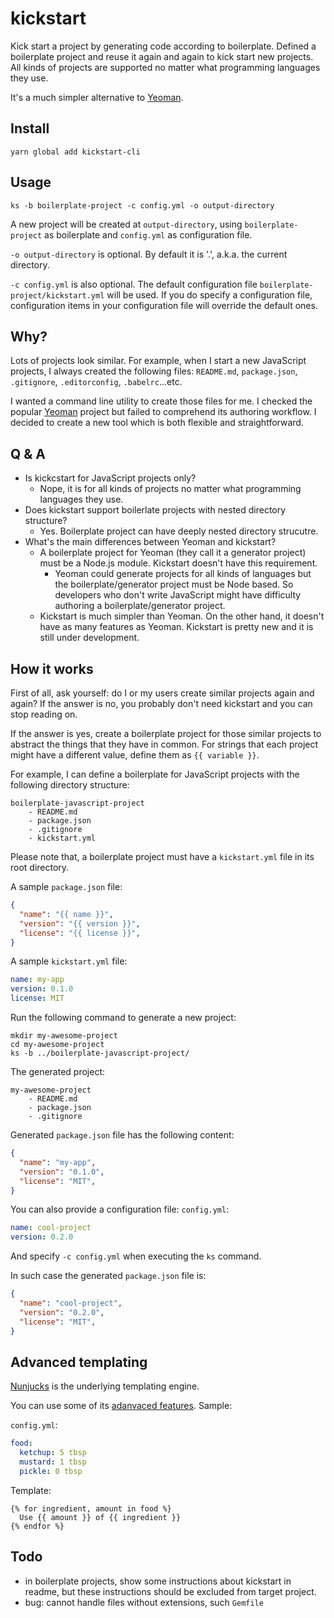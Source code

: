 # kickstart

Kick start a project by generating code according to boilerplate. Defined a boilerplate project and reuse it again and again to kick start new projects. All kinds of projects are supported no matter what programming languages they use.

It's a much simpler alternative to [Yeoman](http://yeoman.io/).


## Install

```
yarn global add kickstart-cli
```


## Usage

```
ks -b boilerplate-project -c config.yml -o output-directory
```

A new project will be created at `output-directory`, using `boilerplate-project` as boilerplate and `config.yml` as configuration file.

`-o output-directory` is optional. By default it is '.', a.k.a. the current directory.

`-c config.yml` is also optional. The default configuration file `boilerplate-project/kickstart.yml` will be used. If you do specify a configuration file, configuration items in your configuration file will override the default ones.


## Why?

Lots of projects look similar. For example, when I start a new JavaScript projects, I always created the following files: `README.md`, `package.json`, `.gitignore`, `.editorconfig`, `.babelrc`...etc.

I wanted a command line utility to create those files for me. I checked the popular [Yeoman](http://yeoman.io/) project but failed to comprehend its authoring workflow. I decided to create a new tool which is both flexible and straightforward.


## Q & A

- Is kickcstart for JavaScript projects only?
    - Nope, it is for all kinds of projects no matter what programming languages they use.
- Does kickstart support boilerlate projects with nested directory structure?
    - Yes. Boilerplate project can have deeply nested directory strucutre.
- What's the main differences between Yeoman and kickstart?
    - A boilerplate project for Yeoman (they call it a generator project) must be a Node.js module. Kickstart doesn't have this requirement.
        - Yeoman could generate projects for all kinds of languages but the boilerplate/generator project must be Node based. So developers who don't write JavaScript might have difficulty authoring a boilerplate/generator project.
    - Kickstart is much simpler than Yeoman. On the other hand, it doesn't have as many features as Yeoman. Kickstart is pretty new and it is still under development.


## How it works

First of all, ask yourself: do I or my users create similar projects again and again? If the answer is no, you probably don't need kickstart and you can stop reading on.

If the answer is yes, create a boilerplate project for those similar projects to abstract the things that they have in common. For strings that each project might have a different value, define them as `{{ variable }}`.

For example, I can define a boilerplate for JavaScript projects with the following directory structure:

```
boilerplate-javascript-project
    - README.md
    - package.json
    - .gitignore
    - kickstart.yml
```

Please note that, a boilerplate project must have a `kickstart.yml` file in its root directory.

A sample `package.json` file:

```json
{
  "name": "{{ name }}",
  "version": "{{ version }}",
  "license": "{{ license }}",
}
```

A sample `kickstart.yml` file:

```yml
name: my-app
version: 0.1.0
license: MIT
```

Run the following command to generate a new project:

```
mkdir my-awesome-project
cd my-awesome-project
ks -b ../boilerplate-javascript-project/
```

The generated project:

```
my-awesome-project
    - README.md
    - package.json
    - .gitignore
```

Generated `package.json` file has the following content:

```json
{
  "name": "my-app",
  "version": "0.1.0",
  "license": "MIT",
}
```

You can also provide a configuration file: `config.yml`:

```yml
name: cool-project
version: 0.2.0
```

And specify `-c config.yml` when executing the `ks` command.

In such case the generated `package.json` file is:

```json
{
  "name": "cool-project",
  "version": "0.2.0",
  "license": "MIT",
}
```


## Advanced templating

[Nunjucks](https://github.com/mozilla/nunjucks) is the underlying templating engine.

You can use some of its [adanvaced features](https://mozilla.github.io/nunjucks/templating.html). Sample:

`config.yml`:

```yml
food:
  ketchup: 5 tbsp
  mustard: 1 tbsp
  pickle: 0 tbsp
```

Template:

```
{% for ingredient, amount in food %}
  Use {{ amount }} of {{ ingredient }}
{% endfor %}
```


## Todo

- in boilerplate projects, show some instructions about kickstart in readme, but these instructions should be excluded from target project.
- bug: cannot handle files without extensions, such `Gemfile`
